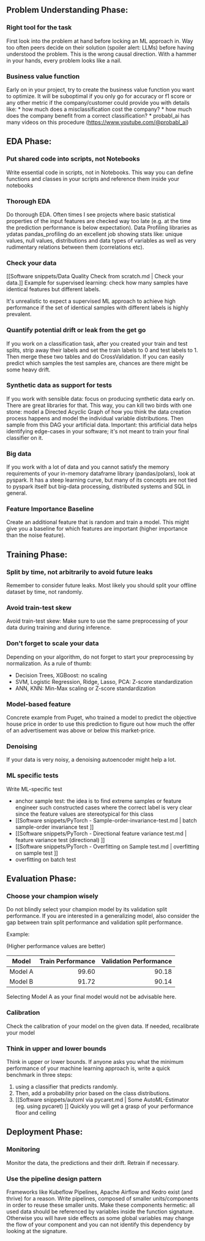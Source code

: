 ## Problem Understanding Phase:

### Right tool for the task
First look into the problem at hand before locking an ML approach in. Way too often peers decide on their solution (spoiler alert: LLMs) before having understood the problem. This is the wrong causal direction. With a hammer in your hands, every problem looks like a nail.

### Business value function
Early on in your project, try to create the business value function you want to optimize. It will be suboptimal if you only go for accuracy or f1 score or any other metric if the company/customer could provide you with details like:
	* how much does a misclassification cost the company?
	* how much does the company benefit from a correct classification?
	* probabl_ai has many videos on this procedure (https://www.youtube.com/@probabl_ai)

## EDA Phase:

### Put shared code into scripts, not Notebooks
Write essential code in scripts, not in Notebooks. This way you can define functions and classes in your scripts and reference them inside your notebooks

### Thorough EDA
Do thorough EDA. Often times I see projects where basic statistical properties of the input features are checked way too late (e.g. at the time the prediction performance is below expectation). Data Profiling libraries as ydatas pandas_profiling do an excellent job showing stats like: unique values, null values, distributions and data types of variables as well as very rudimentary relations between them (correlations etc).

### Check your data
[[Software snippets/Data Quality Check from scratch.md | Check your data.]] Example for supervised learning: check how many samples have identical features but different labels.

It's unrealistic to expect a supervised ML approach to achieve high performance if the set of identical samples with different labels is highly prevalent.

### Quantify potential drift or leak from the get go

If you work on a classification task, after you created your train and test splits, strip away their labels and set the train labels to 0 and test labels to 1. Then merge these two tables and do CrossValidation. If you can easily predict which samples the test samples are, chances are there might be some heavy drift.

### Synthetic data as support for tests
If you work with sensible data: focus on producing synthetic data early on. There are great libraries for that. This way, you can kill two birds with one stone: model a Directed Acyclic Graph of how you think the data creation process happens and model the individual variable distributions. Then sample from this DAG your artificial data. Important: this artificial data helps identifying edge-cases in your software; it's not meant to train your final classifier on it.

### Big data
If you work with a lot of data and you cannot satisfy the memory requirements of your in-memory dataframe library (pandas/polars), look at pyspark. It has a steep learning curve, but many of its concepts are not tied to pyspark itself but big-data processing, distributed systems and SQL in general.

### Feature Importance Baseline
Create an additional feature that is random and train a model. This might give you a baseline for which features are important (higher importance than the noise feature).

## Training Phase:

### Split by time, not arbitrarily to avoid future leaks
Remember to consider future leaks. Most likely you should split your offline dataset by time, not randomly.

### Avoid train-test skew
Avoid train-test skew: Make sure to use the same preprocessing of your data during training and during inference.

### Don't forget to scale your data
Depending on your algorithm, do not forget to start your preprocessing by normalization. As a rule of thumb:
* Decision Trees, XGBoost: no scaling
* SVM, Logistic Regression, Ridge, Lasso, PCA: Z-score standardization
* ANN, KNN: Min-Max scaling or Z-score standardization

### Model-based feature
Concrete example from Puget, who trained a model to predict the objective house price in order to use this prediction to figure out how much the offer of an advertisement was above or below this market-price.

### Denoising
If your data is very noisy, a denoising autoencoder might help a lot.

### ML specific tests
Write ML-specific test
* anchor sample test: the idea is to find extreme samples or feature engineer such constructed cases where the correct label is very clear since the feature values are stereotypical for this class
* [[Software snippets/PyTorch - Sample-order-invariance-test.md | batch sample-order invariance test ]]
* [[Software snippets/PyTorch - Directional feature variance test.md | feature variance test (directional) ]]
* [[Software snippets/PyTorch - Overfitting on Sample test.md | overfitting on sample test ]]
* overfitting on batch test

## Evaluation Phase:

### Choose your champion wisely
Do not blindly select your champion model by its validation split performance. If you are interested in a generalizing model, also consider the gap between train split performance and validation split performance.

Example:

(Higher performance values are better)

| Model   | Train Performance | Validation Performance |
|---------|------------------:|-----------------------:|
| Model A | 99.60             | 90.18                  |
| Model B | 91.72             | 90.14                  |

Selecting Model A as your final model would not be advisable here.


### Calibration
Check the calibration of your model on the given data. If needed, recalibrate your model

### Think in upper and lower bounds
Think in upper or lower bounds. If anyone asks you what the minimum performance of your machine learning approach is, write a quick benchmark in three steps:
1. using a classifier that predicts randomly.
2. Then, add a probability prior based on the class distributions.
3. [[Software snippets/automl via pycaret.md | Some AutoML-Estimator (eg. using pycaret) ]]
Quickly you will get a grasp of your performance floor and ceiling

## Deployment Phase:

### Monitoring
Monitor the data, the predictions and their drift. Retrain if necessary.

### Use the pipeline design pattern
Frameworks like Kubeflow Pipelines, Apache Airflow and Kedro exist (and thrive) for a reason. Write pipelines, composed of smaller units/components in order to reuse these smaller units. Make these components hermetic: all used data should be referenced by variables inside the function signature. Otherwise you will have side effects as some global variables may change the flow of your component and you can not identify this dependency by looking at the signature.